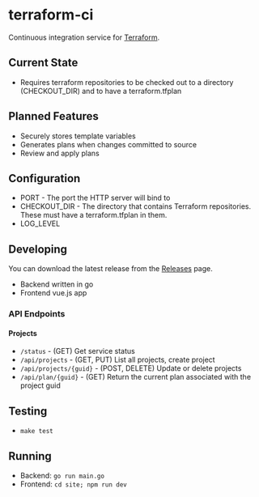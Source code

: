 # terraform-ci

Continuous integration service for [Terraform](https://terraform.io). 

## Current State
* Requires terraform repositories to be checked out to a directory (CHECKOUT_DIR) and to have a terraform.tfplan

## Planned Features
* Securely stores template variables
* Generates plans when changes committed to source
* Review and apply plans

## Configuration
* PORT - The port the HTTP server will bind to
* CHECKOUT_DIR - The directory that contains Terraform repositories. These must have a terraform.tfplan in them.
* LOG_LEVEL

## Developing

You can download the latest release from the [Releases](https://github.com/webdevwilson/terraform-ci/releases) page.

* Backend written in go
* Frontend vue.js app

### API Endpoints

#### Projects

* `/status` - (GET) Get service status
* `/api/projects` - (GET, PUT) List all projects, create project
* `/api/projects/{guid}` - (POST, DELETE) Update or delete projects
* `/api/plan/{guid}` - (GET) Return the current plan associated with the project guid

## Testing
* `make test`

## Running
* Backend: `go run main.go`
* Frontend: `cd site; npm run dev`